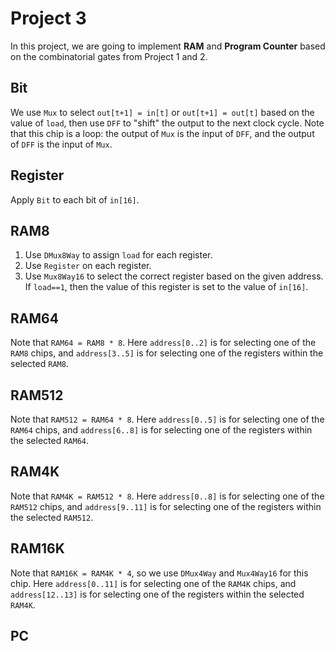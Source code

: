 # Project 3

In this project, we are going to implement **RAM** and **Program Counter** based on the combinatorial gates from Project 1 and 2. 

## Bit

We use `Mux` to select `out[t+1] = in[t]` or `out[t+1] = out[t]` based on the value of `load`, then use `DFF` to "shift" the output to the next clock cycle. Note that this chip is a loop: the output of `Mux` is the input of `DFF`, and the output of `DFF` is the input of `Mux`.

## Register

Apply `Bit` to each bit of `in[16]`.

## RAM8

1. Use `DMux8Way` to assign `load` for each register.
2. Use `Register` on each register.
3. Use `Mux8Way16` to select the correct register based on the given address. If `load==1`, then the value of this register is set to the value of `in[16]`.

## RAM64

Note that `RAM64 = RAM8 * 8`. Here `address[0..2]` is for selecting one of the `RAM8` chips, and `address[3..5]` is for selecting one of the registers within the selected `RAM8`.

## RAM512

Note that `RAM512 = RAM64 * 8`. Here `address[0..5]` is for selecting one of the `RAM64` chips, and `address[6..8]` is for selecting one of the registers within the selected `RAM64`.

## RAM4K

Note that `RAM4K = RAM512 * 8`. Here `address[0..8]` is for selecting one of the `RAM512` chips, and `address[9..11]` is for selecting one of the registers within the selected `RAM512`.

## RAM16K

Note that `RAM16K = RAM4K * 4`, so we use `DMux4Way` and `Mux4Way16` for this chip. Here `address[0..11]` is for selecting one of the `RAM4K` chips, and `address[12..13]` is for selecting one of the registers within the selected `RAM4K`.

## PC

